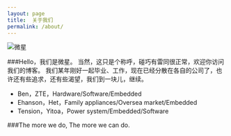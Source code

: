```yaml
---
layout: page
title:  关于我们
permalink: /about/
---
```

![微星](../img/self_photo.jpg)

###Hello，我们是微星。
当然，这只是个称呼，碰巧有雷同很正常，欢迎你访问我们的博客。
我们某年刚好一起毕业、工作，现在已经分散在各自的公司了，也许还有些追求，还有些渴望，我们到一块儿，继续。

* Ben，ZTE，Hardware/Software/Embedded
* Ehanson，Het，Family appliances/Oversea market/Embedded
* Tension，Yitoa，Power system/Embedded/Software

###The more we do, The more we can do.
